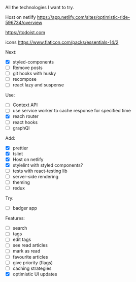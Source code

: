 All the technologies I want to try.

Host on netlify
https://app.netlify.com/sites/optimistic-ride-596734/overview

https://todoist.com

icons
https://www.flaticon.com/packs/essentials-14/2

Next:

- [x] styled-components
- [ ] Remove posts
- [ ] git hooks with husky
- [ ] recompose
- [ ] react lazy and suspense

Use:

- [ ] Context API
- [ ] use service worker to cache response for specified time
- [x] reach router
- [ ] react hooks
- [ ] graphQl

Add:

- [x] prettier
- [x] tslint
- [x] Host on netlify
- [x] stylelint with styled components?
- [ ] tests with react-testing lib
- [ ] server-side rendering
- [ ] theming
- [ ] redux

Try:

- [ ] badger app

Features:

- [ ] search
- [ ] tags
- [ ] edit tags
- [ ] see read articles
- [ ] mark as read
- [ ] favourite articles
- [ ] give priority (flags)
- [ ] caching strategies
- [x] optimistic UI updates

